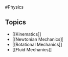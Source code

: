 #Physics 
## Topics
* [[Kinematics]]
* [[Newtonian Mechanics]]
* [[Rotational Mechanics]]
* [[Fluid Mechanics]]